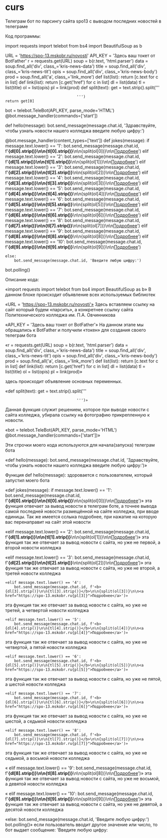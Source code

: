 # curs
Телеграм бот по парсингу сайта spo13 с выводом последних новостей в телеграме

Код программы:

import requests
import telebot
from bs4 import BeautifulSoup as b

URL = 'https://spo-13.mskobr.ru/novosti'
API_KEY = 'Здесь ваш токет от BotFather'
r = requests.get(URL)
soup = b(r.text, 'html.parser')
data = soup.find_all('div', class_='kris-news-data')
title = soup.find_all('div', class_='kris-news-tit')
opis = soup.find_all('div', class_='kris-news-body')
prod = soup.find_all('a', class_='link_more')
def list(list): return [c.text for c in list]
def link(list): return [c.get('href') for c in list]
dl = list(data)
tl = list(title)
ol = list(opis)
pl = link(prod)
def split(text):
    get = text.strip().split('''
                        

                                                                                                            


                                    ''')
    return get[0]
bot = telebot.TeleBot(API_KEY, parse_mode='HTML')
@bot.message_handler(commands=['start'])

def hello(message):
    bot.send_message(message.chat.id, 'Здравствуйте, чтобы узнать новости нашего колледжа введите любую цифру:')

@bot.message_handler(content_types=['text'])
def jokes(message):
    if message.text.lower() == '1':
        bot.send_message(message.chat.id, f'<b>{dl[0].strip()}\n\n{tl[0].strip()}</b>\n\n{split(ol[0])}\n\n<a href="https://spo-13.mskobr.ru{pl[0]}">Подробнее</a>')
    elif message.text.lower() == '2':
        bot.send_message(message.chat.id, f'<b>{dl[1].strip()}\n\n{tl[1].strip()}</b>\n\n{split(ol[1])}\n\n<a href="https://spo-13.mskobr.ru{pl[1]}">Подробнее</a>')
    elif message.text.lower() == '3':
        bot.send_message(message.chat.id, f'<b>{dl[2].strip()}\n\n{tl[2].strip()}</b>\n\n{split(ol[2])}\n\n<a href="https://spo-13.mskobr.ru{pl[2]}">Подробнее</a>')
    elif message.text.lower() == '4':
        bot.send_message(message.chat.id, f'<b>{dl[3].strip()}\n\n{tl[3].strip()}</b>\n\n{split(ol[3])}\n\n<a href="https://spo-13.mskobr.ru{pl[3]}">Подробнее</a>')
    elif message.text.lower() == '5':
        bot.send_message(message.chat.id, f'<b>{dl[4].strip()}\n\n{tl[4].strip()}</b>\n\n{split(ol[4])}\n\n<a href="https://spo-13.mskobr.ru{pl[4]}">Подробнее</a>')
    elif message.text.lower() == '6':
        bot.send_message(message.chat.id, f'<b>{dl[5].strip()}\n\n{tl[5].strip()}</b>\n\n{split(ol[5])}\n\n<a href="https://spo-13.mskobr.ru{pl[5]}">Подробнее</a>')
    elif message.text.lower() == '7':
        bot.send_message(message.chat.id, f'<b>{dl[6].strip()}\n\n{tl[6].strip()}</b>\n\n{split(ol[6])}\n\n<a href="https://spo-13.mskobr.ru{pl[6]}">Подробнее</a>')
    elif message.text.lower() == '8':
        bot.send_message(message.chat.id, f'<b>{dl[7].strip()}\n\n{tl[7].strip()}</b>\n\n{split(ol[7])}\n\n<a href="https://spo-13.mskobr.ru{pl[7]}">Подробнее</a>')
    elif message.text.lower() == '9':
        bot.send_message(message.chat.id, f'<b>{dl[8].strip()}\n\n{tl[8].strip()}</b>\n\n{split(ol[8])}\n\n<a href="https://spo-13.mskobr.ru{pl[8]}">Подробнее</a>')
    elif message.text.lower() == '10':
        bot.send_message(message.chat.id, f'<b>{dl[9].strip()}\n\n{tl[9].strip()}</b>\n\n{split(ol[9])}\n\n<a href="https://spo-13.mskobr.ru{pl[9]}">Подробнее</a>')

    else:
        bot.send_message(message.chat.id, 'Введите любую цифру:')
bot.polling()




Описание кода:

«import requests
import telebot
from bs4 import BeautifulSoup as b»
В данном блоке происходит объявление всех используемых библиотек 

«URL = 'https://spo-13.mskobr.ru/novosti'» 
Здесь вставляем ссылку на сайт который будем «парсить», а конкретнее ссылку сайта Политехнического колледжа им. П.А. Овчинникова

«API_KEY = 'Здесь ваш токет от BotFather'»
На данном этапе мы обращались к BotFather и получили «токен» для создания своего телеграм бота

«r = requests.get(URL)
soup = b(r.text, 'html.parser')
data = soup.find_all('div', class_='kris-news-data')
title = soup.find_all('div', class_='kris-news-tit')
opis = soup.find_all('div', class_='kris-news-body')
prod = soup.find_all('a', class_='link_more')
def list(list): return [c.text for c in list]
def link(list): return [c.get('href') for c in list]
dl = list(data)
tl = list(title)
ol = list(opis)
pl = link(prod)»

здесь происходит объявление основных переменных.


«def split(text):
    get = text.strip().split('''
                        

                                                                                                            


                                    ''')»
Данная функция служит решением, которое при выводе новости с сайта колледжа, убирала ссылку на фотографию прикрепленную к новости.

«bot = telebot.TeleBot(API_KEY, parse_mode='HTML')
@bot.message_handler(commands=['start'])»

Эти строчки моего кода используются для начала(запуска) телеграм бота 

«def hello(message):
    bot.send_message(message.chat.id, 'Здравствуйте, чтобы узнать новости нашего колледжа введите любую цифру:')»

Функция def hello(message): здоровается с пользователем, который запустил моего бота
   
«def jokes(message):
    if message.text.lower() == '1':
        bot.send_message(message.chat.id, f'<b>{dl[0].strip()}\n\n{tl[0].strip()}</b>\n\n{split(ol[0])}\n\n<a href="https://spo-13.mskobr.ru{pl[0]}">Подробнее</a>')»
эта функция отвечает за вывод новости в телеграм боте, а точнее вывода самой последней новости размещённой на сайте колледжа, при вводе единицы. Так же имеется сслыка подробнее, при нажатие на которую вас перенаправит на сайт этой новости 

«elif message.text.lower() == '2':
        bot.send_message(message.chat.id, f'<b>{dl[1].strip()}\n\n{tl[1].strip()}</b>\n\n{split(ol[1])}\n\n<a href="https://spo-13.mskobr.ru{pl[1]}">Подробнее</a>')»
эта функция так же отвечает за вывод новости с сайта, но уже не первой, а второй новости колледжа

«elif message.text.lower() == '3':
        bot.send_message(message.chat.id, f'<b>{dl[2].strip()}\n\n{tl[2].strip()}</b>\n\n{split(ol[2])}\n\n<a href="https://spo-13.mskobr.ru{pl[2]}">Подробнее</a>')»
эта функция так же отвечает за вывод новости с сайта, но уже не второй, а третей новости колледжа

    «elif message.text.lower() == '4':
        bot.send_message(message.chat.id, f'<b>{dl[3].strip()}\n\n{tl[3].strip()}</b>\n\n{split(ol[3])}\n\n<a href="https://spo-13.mskobr.ru{pl[3]}">Подробнее</a>')»
эта функция так же отвечает за вывод новости с сайта, но уже не третей, а четвертой новости колледжа

    «elif message.text.lower() == '5':
        bot.send_message(message.chat.id, f'<b>{dl[4].strip()}\n\n{tl[4].strip()}</b>\n\n{split(ol[4])}\n\n<a href="https://spo-13.mskobr.ru{pl[4]}">Подробнее</a>')»
эта функция так же отвечает за вывод новости с сайта, но уже не четвертой, а пятой новости колледжа

    «elif message.text.lower() == '6':
        bot.send_message(message.chat.id, f'<b>{dl[5].strip()}\n\n{tl[5].strip()}</b>\n\n{split(ol[5])}\n\n<a href="https://spo-13.mskobr.ru{pl[5]}">Подробнее</a>')»
эта функция так же отвечает за вывод новости с сайта, но уже не пятой, а шестой новости колледжа

    «elif message.text.lower() == '7':
        bot.send_message(message.chat.id, f'<b>{dl[6].strip()}\n\n{tl[6].strip()}</b>\n\n{split(ol[6])}\n\n<a href="https://spo-13.mskobr.ru{pl[6]}">Подробнее</a>')»
эта функция так же отвечает за вывод новости с сайта, но уже не шестой, а седьмой новости колледжа

    «elif message.text.lower() == '8':
        bot.send_message(message.chat.id, f'<b>{dl[7].strip()}\n\n{tl[7].strip()}</b>\n\n{split(ol[7])}\n\n<a href="https://spo-13.mskobr.ru{pl[7]}">Подробнее</a>')»

эта функция так же отвечает за вывод новости с сайта, но уже не седьмой, а восьмой новости колледжа

   « elif message.text.lower() == '9':
        bot.send_message(message.chat.id, f'<b>{dl[8].strip()}\n\n{tl[8].strip()}</b>\n\n{split(ol[8])}\n\n<a href="https://spo-13.mskobr.ru{pl[8]}">Подробнее</a>')»
эта функция так же отвечает за вывод новости с сайта, но уже не восьмой, а девятой новости колледжа

   « elif message.text.lower() == '10':
        bot.send_message(message.chat.id, f'<b>{dl[9].strip()}\n\n{tl[9].strip()}</b>\n\n{split(ol[9])}\n\n<a href="https://spo-13.mskobr.ru{pl[9]}">Подробнее</a>')»
эта функция так же отвечает за вывод новости с сайта, но уже не девятой, а десятой новости колледжа

   «else:
        bot.send_message(message.chat.id, 'Введите любую цифру:')
bot.polling()»
если  пользователь вводит другое значение или число, то бот выдает сообщение: 'Введите любую цифру:
